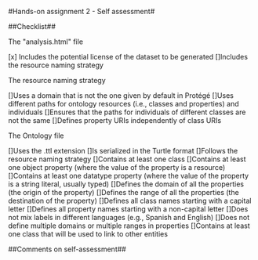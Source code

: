 #Hands-on assignment 2 - Self assessment#

##Checklist##

The "analysis.html" file

[x] Includes the potential license of the dataset to be generated
[]Includes the resource naming strategy

The resource naming strategy

[]Uses a domain that is not the one given by default in Protégé
[]Uses different paths for ontology resources (i.e., classes and properties) and
individuals
[]Ensures that the paths for individuals of different classes are not the same
[]Defines property URIs independently of class URIs

The Ontology file

[]Uses the .ttl extension
[]Is serialized in the Turtle format
[]Follows the resource naming strategy
[]Contains at least one class
[]Contains at least one object property (where the value of the property is a resource)
[]Contains at least one datatype property (where the value of the property is a string
literal, usually typed)
[]Defines the domain of all the properties (the origin of the property)
[]Defines the range of all the properties (the destination of the property)
[]Defines all class names starting with a capital letter
[]Defines all property names starting with a non-capital letter
[]Does not mix labels in different languages (e.g., Spanish and English)
[]Does not define multiple domains or multiple ranges in properties
[]Contains at least one class that will be used to link to other entities

##Comments on self-assessment##
